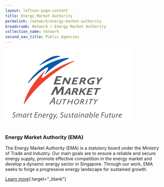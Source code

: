 ```yaml
---
layout: leftnav-page-content
title: Energy Market Authority
permalink: /network/energy-market-authority
breadcrumb: Network / Energy Market Authority
collection_name: network
second_nav_title: Public Agencies
---
```


<img src= "/images/partners/EMA_Logo.jpg" alt="1" style="width:400px;height:246px;">

<h3>Energy Market Authority (EMA)</h3>

The Energy Market Authority (EMA) is a statutory board under the Ministry of Trade and Industry. Our main goals are to ensure a reliable and secure energy supply, promote effective competition in the energy market and develop a dynamic energy sector in Singapore. Through our work, EMA seeks to forge a progressive energy landscape for sustained growth.

[Learn more](https://www.ema.gov.sg ){:target="_blank"}
